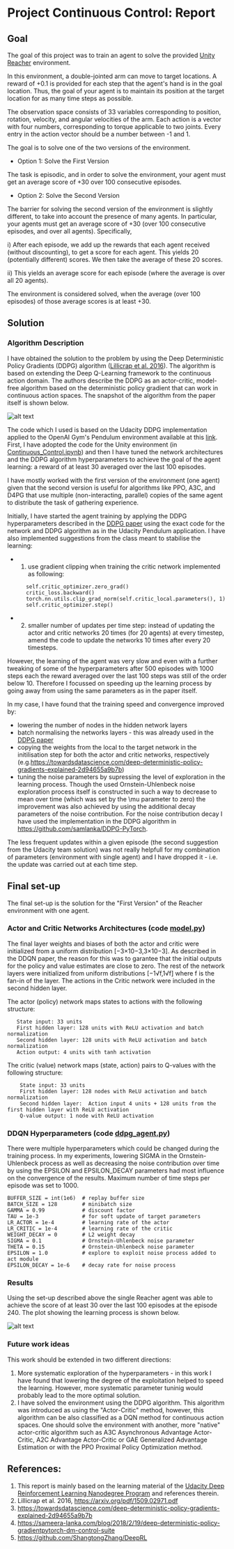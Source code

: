 # Project Continuous Control: Report

## Goal

The goal of this project was to train an agent to solve the provided [Unity Reacher](https://github.com/Unity-Technologies/ml-agents/blob/master/docs/Learning-Environment-Examples.md#reacher) environment.

In this environment, a double-jointed arm can move to target locations. A reward of +0.1 is provided for each step that the agent's hand is in the goal location. Thus, the goal of your agent is to maintain its position at the target location for as many time steps as possible.

The observation space consists of 33 variables corresponding to position, rotation, velocity, and angular velocities of the arm. Each action is a vector with four numbers, corresponding to torque applicable to two joints. Every entry in the action vector should be a number between -1 and 1.

The goal is to solve one of the two versions of the environment.
- Option 1: Solve the First Version

The task is episodic, and in order to solve the environment, your agent must get an average score of +30 over 100 consecutive episodes.
- Option 2: Solve the Second Version

The barrier for solving the second version of the environment is slightly different, to take into account the presence of many agents. In particular, your agents must get an average score of +30 (over 100 consecutive episodes, and over all agents). Specifically,

i) After each episode, we add up the rewards that each agent received (without discounting), to get a score for each agent. This yields 20 (potentially different) scores. We then take the average of these 20 scores.

ii) This yields an average score for each episode (where the average is over all 20 agents).

The environment is considered solved, when the average (over 100 episodes) of those average scores is at least +30. 

## Solution

### Algorithm Description

I have obtained the solution to the problem by using the Deep Deterministic Policy Gradients (DDPG) algorithm ([Lillicrap et al. 2016]( https://arxiv.org/pdf/1509.02971.pdf)). The algorithm is based on extending the Deep Q-Learning framework to the continuous action domain. The authors describe the DDPG as an actor-critic, model-free algorithm based on the deterministic policy gradient that can work in continuous action spaces. The snapshot of the algorithm from the paper itself is shown below.

![alt text](DDPG_Algorithm.png)

The code which I used is based on the Udacity DDPG implementation applied to the OpenAI Gym's Pendulum environment available at this [link](https://github.com/udacity/deep-reinforcement-learning/tree/master/ddpg-pendulum). First, I have adopted the code for the Unity environment (in [Continuous_Control.ipynb](Continuous_Control.ipynb)) and then I have tuned the network architectures and the DDPG algorithm hyperparameters to achieve the goal of the agent learning: a reward of at least 30 averaged over the last 100 episodes.

I have mostly worked with the first version of the environment (one agent) given that the second version is useful for algorithms like PPO, A3C, and D4PG that use multiple (non-interacting, parallel) copies of the same agent to distribute the task of gathering experience. 

Initially, I have started the agent training by applying the DDPG hyperparameters described in the [DDPG paper](https://arxiv.org/pdf/1509.02971.pdf) using the exact code for the network and DDPG algorithm as in the Udacity Pendulum application. I have also implemented suggestions from the class meant to stabilise the learning: 
- 1. use gradient clipping when training the critic network implemented as following:
```
      self.critic_optimizer.zero_grad()
      critic_loss.backward()
      torch.nn.utils.clip_grad_norm(self.critic_local.parameters(), 1)
      self.critic_optimizer.step()
```
- 2. smaller number of updates per time step: instead of updating the actor and critic networks 20 times (for 20 agents) at every timestep, amend the code to update the networks 10 times after every 20 timesteps. 

However, the learning of the agent was very slow and even with a further tweaking of some of the hyperparameters after 500 episodes with 1000 steps each the reward averaged over the last 100 steps was still of the order below 10. Therefore I focussed on speeding up the learning process by going away from using the same parameters as in the paper itself.

In my case, I have found that the training speed and convergence improved by:
- lowering the number of nodes in the hidden network layers
- batch normalising the networks layers - this was already used in the [DDPG paper](https://arxiv.org/pdf/1509.02971.pdf)
- copying the weights from the local to the target network in the initilisation step for both the actor and critic networks, respectively      (e.g.https://towardsdatascience.com/deep-deterministic-policy-gradients-explained-2d94655a9b7b)
- tuning the noise parameters by supressing the level of exploration in the learning process. Though the used Ornstein-Uhlenbeck noise exploration process itself is constructed in such a way to decrease to mean over time (which was set by the \mu parameter to zero) the improvement was also achieved by using the additional decay parameters of the noise contribution. For the noise contribution decay I have used the implementation in the DDPG algorithm in https://github.com/samlanka/DDPG-PyTorch.

The less frequent updates within a given episode (the second suggestion from the Udacity team solution) was not really helpfull for my combination of parameters (environment with single agent) and I have dropped it - i.e. the update was carried out at each time step. 


## Final set-up

The final set-up is the solution for the "First Version" of the Reacher environment with one agent.  

### Actor and Critic Networks Architectures (code [model.py](model.py))

 The final layer weights and biases of both the actor and critic were initialized from a uniform distribution [−3×10−3,3×10−3].  As described in the DDQN paper, the reason for this was to garantee that the initial outputs for the policy and value estimates are close to zero. The rest of the network layers were initialized from uniform distributions [−1√f,1√f] where f is the fan-in of the layer. The actions in the Critic network were included in the second hidden layer. 

The actor (policy) network maps states to actions with the following structure:
 ```
    State input: 33 units
    First hidden layer: 128 units with ReLU activation and batch normalization
    Second hidden layer: 128 units with ReLU activation and batch normalization
    Action output: 4 units with tanh activation
```

The critic (value) network maps (state, action) pairs to Q-values with the following structure:
```
    State input: 33 units
    First hidden layer: 128 nodes with ReLU activation and batch normalization
    Second hidden layer:  Action input 4 units + 128 units from the first hidden layer with ReLU activation 
    Q-value output: 1 node with ReLU activation
```


### DDQN Hyperparameters (code [ddpg_agent.py](ddpg_agent.py))

There were multiple hyperparameters which could be changed during the training process. In my experiments, lowering SIGMA in the Ornstein-Uhlenbeck process as well as decreasing the noise contribution over time by using the EPSILON and EPSILON_DECAY parameters had most influence on the convergence of the results. Maximum number of time steps per episode was set to 1000. 

```
BUFFER_SIZE = int(1e6)  # replay buffer size
BATCH_SIZE = 128        # minibatch size
GAMMA = 0.99            # discount factor
TAU = 1e-3              # for soft update of target parameters
LR_ACTOR = 1e-4         # learning rate of the actor 
LR_CRITIC = 1e-4        # learning rate of the critic
WEIGHT_DECAY = 0        # L2 weight decay
SIGMA = 0.1             # Ornstein-Uhlenbeck noise parameter
THETA = 0.15            # Ornstein-Uhlenbeck noise parameter
EPSILON = 1.0           # explore to exploit noise process added to act module
EPSILON_DECAY = 1e-6    # decay rate for noise process
```


### Results

Using the set-up described above the single Reacher agent was able to achieve the score of at least 30 over the last 100 episodes 
at the episode 240. The plot showing the learning process is shown below. 

![alt text](ScoreFinal.png)


### Future work ideas

This work should be extended in two different directions:
1. More systematic exploration of the hyperparameters - in this work I have found that lowering the degree of the exploitation helped to speed the learning. However, more systematic parameter tuninig would probably lead to the more optimal solution. 
2. I have solved the environment using the DDPG algorithm. This algorithm was introduced as using the "Actor-Critic" method, however, this algorithm can be also classified as a DQN method for continuous action spaces. One should solve the environment with another, more "native" actor-critic algorithm such as A3C Asynchronous Advantage Actor-Critic, A2C Advantage Actor-Critic or GAE Generalized Advantage Estimation or with the PPO Proximal Policy Optimization method.


## References:
1. This report is mainly based on the learning material of the [Udacity Deep Reinforcement Learning Nanodegree Program](https://eu.udacity.com/course/deep-reinforcement-learning-nanodegree--nd893) and references therein.
2. Lillicrap et al. 2016, https://arxiv.org/pdf/1509.02971.pdf
3. https://towardsdatascience.com/deep-deterministic-policy-gradients-explained-2d94655a9b7b
4. https://sameera-lanka.com/blog/2018/2/19/deep-deterministic-policy-gradientpytorch-dm-control-suite
5. https://github.com/ShangtongZhang/DeepRL


